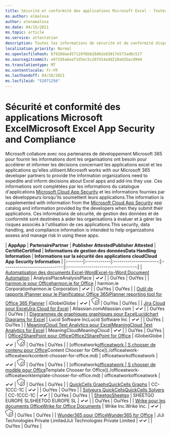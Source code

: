 ```yaml
---
title: Sécurité et conformité des applications Microsoft Excel - Toutes les applications
ms.author: elmalova
author: elenamalova
ms.date: 04/15/2021
ms.topic: article
ms.service: attestation
description: Toutes les informations de sécurité et de conformité disponibles pour toutes les applications Microsoft Excel.
localization_priority: Normal
ms.openlocfilehash: 67928dae457119f6bb28d02e83017e573ad8c517
ms.sourcegitcommit: e97156a6eaf1d5ec5c26fd14add210a92bacd944
ms.translationtype: MT
ms.contentlocale: fr-FR
ms.lasthandoff: 04/28/2021
ms.locfileid: "52071256"
---
```

# <a name="microsoft-excel-app-security-and-compliance"></a><span data-ttu-id="6336e-103">Sécurité et conformité des applications Microsoft Excel</span><span class="sxs-lookup"><span data-stu-id="6336e-103">Microsoft Excel App Security and Compliance</span></span>

<span data-ttu-id="6336e-104">Microsoft collabore avec nos partenaires de développement Microsoft 365 pour fournir les informations dont les organisations ont besoin pour accélérer et informer les décisions concernant les applications excel et les applications qu'elles utilisent.</span><span class="sxs-lookup"><span data-stu-id="6336e-104">Microsoft works with our Microsoft 365 developer partners to provide the information organizations need to expedite and inform decisions about Excel apps and add-ins they use.</span></span> <span data-ttu-id="6336e-105">Ces informations sont complétées par les informations du catalogue d'applications [Microsoft Cloud App Security](https://www.microsoft.com/en-us/enterprise-mobility-security/cloud-app-security) et les informations fournies par les développeurs lorsqu'ils soumettent leurs applications.</span><span class="sxs-lookup"><span data-stu-id="6336e-105">The information is supplemented with information from the [Microsoft Cloud App Security](https://www.microsoft.com/en-us/enterprise-mobility-security/cloud-app-security) app catalog and information provided by the developers when they submit their applications.</span></span> <span data-ttu-id="6336e-106">Ces informations de sécurité, de gestion des données et de conformité sont destinées à aider les organisations à évaluer et à gérer les risques associés à l'utilisation de ces applications.</span><span class="sxs-lookup"><span data-stu-id="6336e-106">This security, data handling, and compliance information is intended to help organizations assess and manage risk in using these apps.</span></span>

| <span data-ttu-id="6336e-107">**App**</span><span class="sxs-lookup"><span data-stu-id="6336e-107">**App**</span></span> | <span data-ttu-id="6336e-108">**Partenaire**</span><span class="sxs-lookup"><span data-stu-id="6336e-108">**Partner**</span></span> | <span data-ttu-id="6336e-109">**Publisher Attested**</span><span class="sxs-lookup"><span data-stu-id="6336e-109">**Publisher Attested**</span></span> | <span data-ttu-id="6336e-110">**Certifié**</span><span class="sxs-lookup"><span data-stu-id="6336e-110">**Certified**</span></span> | <span data-ttu-id="6336e-111">**Informations de gestion des données**</span><span class="sxs-lookup"><span data-stu-id="6336e-111">**Data Handling Information**</span></span> | <span data-ttu-id="6336e-112">**Informations sur la sécurité des applications cloud**</span><span class="sxs-lookup"><span data-stu-id="6336e-112">**Cloud App Security Information**</span></span> |
|:--------|:------------|:----------------------:|:-----------------------------:|:----------------------------------:|
| [<span data-ttu-id="6336e-113">Automatisation des documents Excel-Word</span><span class="sxs-lookup"><span data-stu-id="6336e-113">Excel-to-Word Document Automation</span></span>](./analysisplace-excel-to-word-document-automation.md) | <span data-ttu-id="6336e-114">AnalysisPlace</span><span class="sxs-lookup"><span data-stu-id="6336e-114">AnalysisPlace</span></span> | <span data-ttu-id="6336e-115">**✓**</span><span class="sxs-lookup"><span data-stu-id="6336e-115">**✓**</span></span> |  | <span data-ttu-id="6336e-116">Oui</span><span class="sxs-lookup"><span data-stu-id="6336e-116">Yes</span></span> | <span data-ttu-id="6336e-117">Oui</span><span class="sxs-lookup"><span data-stu-id="6336e-117">Yes</span></span> |
| [<span data-ttu-id="6336e-118">harmon.ie pour Office</span><span class="sxs-lookup"><span data-stu-id="6336e-118">harmon.ie for Office</span></span>](./harmonie-corporation-for-office.md) | <span data-ttu-id="6336e-119">harmon.ie Corporation</span><span class="sxs-lookup"><span data-stu-id="6336e-119">harmon.ie Corporation</span></span> | <span data-ttu-id="6336e-120">**✓**</span><span class="sxs-lookup"><span data-stu-id="6336e-120">**✓**</span></span> |  | <span data-ttu-id="6336e-121">Oui</span><span class="sxs-lookup"><span data-stu-id="6336e-121">Yes</span></span> | <span data-ttu-id="6336e-122">Oui</span><span class="sxs-lookup"><span data-stu-id="6336e-122">Yes</span></span> |
| [<span data-ttu-id="6336e-123">Outil de rapports iPlanner pour le Planificateur Office 365</span><span class="sxs-lookup"><span data-stu-id="6336e-123">iPlanner reporting tool for Office 365 Planner</span></span>](./iglobe-iplanner-reporting-tool-for-office-365-planner.md) | <span data-ttu-id="6336e-124">iGlobe</span><span class="sxs-lookup"><span data-stu-id="6336e-124">iGlobe</span></span> | <span data-ttu-id="6336e-125">**✓**</span><span class="sxs-lookup"><span data-stu-id="6336e-125">**✓**</span></span> | <img alt="Certified application badge" src="../media/certified-badge.png" height="25" width="25" /> | <span data-ttu-id="6336e-126">Oui</span><span class="sxs-lookup"><span data-stu-id="6336e-126">Yes</span></span> | <span data-ttu-id="6336e-127">Oui</span><span class="sxs-lookup"><span data-stu-id="6336e-127">Yes</span></span> |
| [<span data-ttu-id="6336e-128">Jira Cloud pour Excel</span><span class="sxs-lookup"><span data-stu-id="6336e-128">Jira Cloud for Excel</span></span>](./atlassiancom-jira-cloud-for-excel.md) | <span data-ttu-id="6336e-129">Atlassian.com</span><span class="sxs-lookup"><span data-stu-id="6336e-129">Atlassian.com</span></span> | <span data-ttu-id="6336e-130">**✓**</span><span class="sxs-lookup"><span data-stu-id="6336e-130">**✓**</span></span> |  | <span data-ttu-id="6336e-131">Oui</span><span class="sxs-lookup"><span data-stu-id="6336e-131">Yes</span></span> | <span data-ttu-id="6336e-132">Oui</span><span class="sxs-lookup"><span data-stu-id="6336e-132">Yes</span></span> |
| [<span data-ttu-id="6336e-133">Diagrammes de graphiques graphiques pour Excel</span><span class="sxs-lookup"><span data-stu-id="6336e-133">Lucidchart Diagrams for Excel</span></span>](./lucid-software-inc-lucidchart-diagrams-for-excel.md) | <span data-ttu-id="6336e-134">Lucid Software Inc</span><span class="sxs-lookup"><span data-stu-id="6336e-134">Lucid Software Inc</span></span> | <span data-ttu-id="6336e-135">**✓**</span><span class="sxs-lookup"><span data-stu-id="6336e-135">**✓**</span></span> |  | <span data-ttu-id="6336e-136">Oui</span><span class="sxs-lookup"><span data-stu-id="6336e-136">Yes</span></span> | <span data-ttu-id="6336e-137">Oui</span><span class="sxs-lookup"><span data-stu-id="6336e-137">Yes</span></span> |
| [<span data-ttu-id="6336e-138">MeaningCloud Text Analytics pour Excel</span><span class="sxs-lookup"><span data-stu-id="6336e-138">MeaningCloud Text Analytics for Excel</span></span>](./meaningcloud-text-analytics-for-excel.md) | <span data-ttu-id="6336e-139">MeaningCloud</span><span class="sxs-lookup"><span data-stu-id="6336e-139">MeaningCloud</span></span> | <span data-ttu-id="6336e-140">**✓**</span><span class="sxs-lookup"><span data-stu-id="6336e-140">**✓**</span></span> |  | <span data-ttu-id="6336e-141">Oui</span><span class="sxs-lookup"><span data-stu-id="6336e-141">Yes</span></span> | <span data-ttu-id="6336e-142">Oui</span><span class="sxs-lookup"><span data-stu-id="6336e-142">Yes</span></span> |
| [<span data-ttu-id="6336e-143">Office2SharePoint pour Office</span><span class="sxs-lookup"><span data-stu-id="6336e-143">Office2SharePoint for Office</span></span>](./iglobe-office2sharepoint-for-office.md) | <span data-ttu-id="6336e-144">iGlobe</span><span class="sxs-lookup"><span data-stu-id="6336e-144">iGlobe</span></span> | <span data-ttu-id="6336e-145">**✓**</span><span class="sxs-lookup"><span data-stu-id="6336e-145">**✓**</span></span> | <img alt="Certified application badge" src="../media/certified-badge.png" height="25" width="25" /> | <span data-ttu-id="6336e-146">Oui</span><span class="sxs-lookup"><span data-stu-id="6336e-146">Yes</span></span> | <span data-ttu-id="6336e-147">Oui</span><span class="sxs-lookup"><span data-stu-id="6336e-147">Yes</span></span> |
| <span data-ttu-id="6336e-148">[officeatwork</span><span class="sxs-lookup"><span data-stu-id="6336e-148">[officeatwork</span></span> | <span data-ttu-id="6336e-149">S chooser de contenu pour Office](./officeatwork-officeatworkcontent-chooser-for-office.md)</span><span class="sxs-lookup"><span data-stu-id="6336e-149">Content Chooser for Office](./officeatwork-officeatworkcontent-chooser-for-office.md)</span></span> | <span data-ttu-id="6336e-150">officeatwork</span><span class="sxs-lookup"><span data-stu-id="6336e-150">officeatwork</span></span> | <span data-ttu-id="6336e-151">**✓**</span><span class="sxs-lookup"><span data-stu-id="6336e-151">**✓**</span></span> | <img alt="Certified application badge" src="../media/certified-badge.png" height="25" width="25" /> | <span data-ttu-id="6336e-152">Oui</span><span class="sxs-lookup"><span data-stu-id="6336e-152">Yes</span></span> | <span data-ttu-id="6336e-153">Oui</span><span class="sxs-lookup"><span data-stu-id="6336e-153">Yes</span></span> |
| <span data-ttu-id="6336e-154">[officeatwork</span><span class="sxs-lookup"><span data-stu-id="6336e-154">[officeatwork</span></span> | <span data-ttu-id="6336e-155">S chooser de modèle pour Office](./officeatwork-officeatworktemplate-chooser-for-office.md)</span><span class="sxs-lookup"><span data-stu-id="6336e-155">Template Chooser for Office](./officeatwork-officeatworktemplate-chooser-for-office.md)</span></span> | <span data-ttu-id="6336e-156">officeatwork</span><span class="sxs-lookup"><span data-stu-id="6336e-156">officeatwork</span></span> | <span data-ttu-id="6336e-157">**✓**</span><span class="sxs-lookup"><span data-stu-id="6336e-157">**✓**</span></span> | <img alt="Certified application badge" src="../media/certified-badge.png" height="25" width="25" /> | <span data-ttu-id="6336e-158">Oui</span><span class="sxs-lookup"><span data-stu-id="6336e-158">Yes</span></span> | <span data-ttu-id="6336e-159">Oui</span><span class="sxs-lookup"><span data-stu-id="6336e-159">Yes</span></span> |
| [<span data-ttu-id="6336e-160">QuickCells Graphs</span><span class="sxs-lookup"><span data-stu-id="6336e-160">QuickCells Graphs</span></span>](./cc-1c-quickcells-graphs.md) | <span data-ttu-id="6336e-161">CC-1C</span><span class="sxs-lookup"><span data-stu-id="6336e-161">CC-1C</span></span> | <span data-ttu-id="6336e-162">**✓**</span><span class="sxs-lookup"><span data-stu-id="6336e-162">**✓**</span></span> |  | <span data-ttu-id="6336e-163">Oui</span><span class="sxs-lookup"><span data-stu-id="6336e-163">Yes</span></span> | <span data-ttu-id="6336e-164">Oui</span><span class="sxs-lookup"><span data-stu-id="6336e-164">Yes</span></span> |
| [<span data-ttu-id="6336e-165">Solveurs QuickCells</span><span class="sxs-lookup"><span data-stu-id="6336e-165">QuickCells Solvers</span></span>](./cc-1c-quickcells-solvers.md) | <span data-ttu-id="6336e-166">CC-1C</span><span class="sxs-lookup"><span data-stu-id="6336e-166">CC-1C</span></span> | <span data-ttu-id="6336e-167">**✓**</span><span class="sxs-lookup"><span data-stu-id="6336e-167">**✓**</span></span> |  | <span data-ttu-id="6336e-168">Oui</span><span class="sxs-lookup"><span data-stu-id="6336e-168">Yes</span></span> | <span data-ttu-id="6336e-169">Oui</span><span class="sxs-lookup"><span data-stu-id="6336e-169">Yes</span></span> |
| [<span data-ttu-id="6336e-170">Sheetgo</span><span class="sxs-lookup"><span data-stu-id="6336e-170">Sheetgo</span></span>](./sheetgo-europe-sl.md) | <span data-ttu-id="6336e-171">SHEETGO EUROPE SL</span><span class="sxs-lookup"><span data-stu-id="6336e-171">SHEETGO EUROPE SL</span></span> | <span data-ttu-id="6336e-172">**✓**</span><span class="sxs-lookup"><span data-stu-id="6336e-172">**✓**</span></span> |  | <span data-ttu-id="6336e-173">Oui</span><span class="sxs-lookup"><span data-stu-id="6336e-173">Yes</span></span> | <span data-ttu-id="6336e-174">Oui</span><span class="sxs-lookup"><span data-stu-id="6336e-174">Yes</span></span> |
| [<span data-ttu-id="6336e-175">Wrike pour les documents Office</span><span class="sxs-lookup"><span data-stu-id="6336e-175">Wrike for Office Documents</span></span>](./wrike-inc-for-office-documents.md) | <span data-ttu-id="6336e-176">Wrike Inc.</span><span class="sxs-lookup"><span data-stu-id="6336e-176">Wrike Inc.</span></span> | <span data-ttu-id="6336e-177">**✓**</span><span class="sxs-lookup"><span data-stu-id="6336e-177">**✓**</span></span> | <img alt="Certified application badge" src="../media/certified-badge.png" height="25" width="25" /> | <span data-ttu-id="6336e-178">Oui</span><span class="sxs-lookup"><span data-stu-id="6336e-178">Yes</span></span> | <span data-ttu-id="6336e-179">Oui</span><span class="sxs-lookup"><span data-stu-id="6336e-179">Yes</span></span> |
| [<span data-ttu-id="6336e-180">Wunder365 pour Office</span><span class="sxs-lookup"><span data-stu-id="6336e-180">Wunder365 for Office</span></span>](./jiji-technologies-private-limited-wunder365-for-office.md) | <span data-ttu-id="6336e-181">JiJi Technologies Private Limited</span><span class="sxs-lookup"><span data-stu-id="6336e-181">JiJi Technologies Private Limited</span></span> | <span data-ttu-id="6336e-182">**✓**</span><span class="sxs-lookup"><span data-stu-id="6336e-182">**✓**</span></span> |  | <span data-ttu-id="6336e-183">Oui</span><span class="sxs-lookup"><span data-stu-id="6336e-183">Yes</span></span> | <span data-ttu-id="6336e-184">Oui</span><span class="sxs-lookup"><span data-stu-id="6336e-184">Yes</span></span> |
